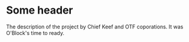 # Some header

The description of the project by Chief Keef and OTF coporations. It was O'Block's time to ready. 
